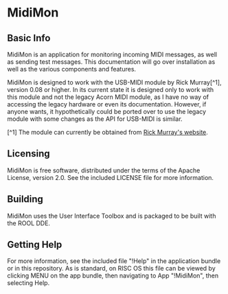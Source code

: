 # MidiMon

## Basic Info

MidiMon is an application for monitoring incoming MIDI messages, as well as
sending test messages. This documentation will go over installation as well
as the various components and features.

MidiMon is designed to work with the USB-MIDI module by Rick Murray[^1],
version 0.08 or higher. In its current state it is designed only to work with
this module and not the legacy Acorn MIDI module, as I have no way of
accessing the legacy hardware or even its documentation. However, if anyone
wants, it hypothetically could be ported over to use the legacy module with
some changes as the API for USB-MIDI is similar. 

[^1] The module can currently be obtained from [Rick Murray's
website](https://heyrick.eu/blog/index.php?diary=20230319).

## Licensing

MidiMon is free software, distributed under the terms of the Apache License,
version 2.0. See the included LICENSE file for more information.

## Building

MidiMon uses the User Interface Toolbox and is packaged to be built with the
ROOL DDE.


## Getting Help

For more information, see the included file "!Help" in the application bundle
or in this repository. As is standard, on RISC OS this file can be viewed by
clicking MENU on the app bundle, then navigating to App "!MidiMon", then
selecting Help.